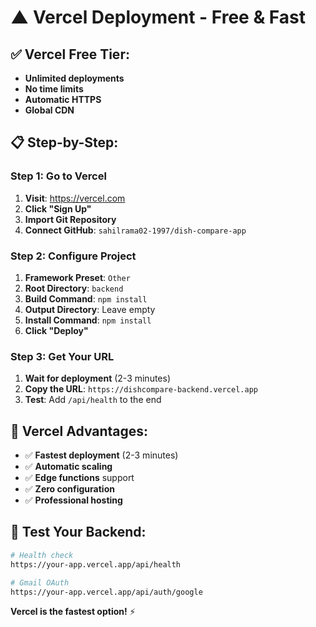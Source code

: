 # ▲ Vercel Deployment - Free & Fast

## **✅ Vercel Free Tier:**
- **Unlimited deployments**
- **No time limits**
- **Automatic HTTPS**
- **Global CDN**

## **📋 Step-by-Step:**

### **Step 1: Go to Vercel**
1. **Visit**: https://vercel.com
2. **Click "Sign Up"**
3. **Import Git Repository**
4. **Connect GitHub**: `sahilrama02-1997/dish-compare-app`

### **Step 2: Configure Project**
1. **Framework Preset**: `Other`
2. **Root Directory**: `backend`
3. **Build Command**: `npm install`
4. **Output Directory**: Leave empty
5. **Install Command**: `npm install`
6. **Click "Deploy"**

### **Step 3: Get Your URL**
1. **Wait for deployment** (2-3 minutes)
2. **Copy the URL**: `https://dishcompare-backend.vercel.app`
3. **Test**: Add `/api/health` to the end

## **🔧 Vercel Advantages:**
- ✅ **Fastest deployment** (2-3 minutes)
- ✅ **Automatic scaling**
- ✅ **Edge functions** support
- ✅ **Zero configuration**
- ✅ **Professional hosting**

## **📱 Test Your Backend:**
```bash
# Health check
https://your-app.vercel.app/api/health

# Gmail OAuth
https://your-app.vercel.app/api/auth/google
```

**Vercel is the fastest option!** ⚡
